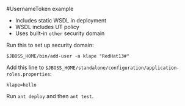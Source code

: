 #UsernameToken example

- Includes static WSDL in deployment
- WSDL includes UT policy
- Uses built-in `other` security domain

Run this to set up security domain:

```
$JBOSS_HOME/bin/add-user -a klape "RedHat13#"
```

Add this line to `$JBOSS_HOME/standalone/configuration/application-roles.properties`:

```
klape=hello
```

Run `ant deploy` and then `ant test`.
